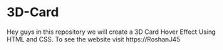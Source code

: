 # 3D-Card
Hey guys in this repository we will create a 3D Card Hover Effect Using HTML and CSS. To see the website visit https://RoshanJ45
